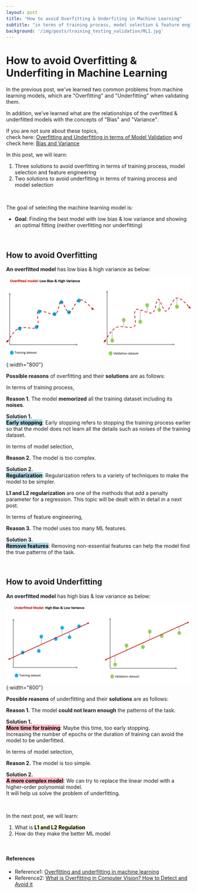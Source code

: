 ```yaml
---
layout: post
title: "How to avoid Overfitting & Underfiting in Machine Learning"
subtitle: "in terms of training process, model selection & feature engineering "
background: '/img/posts/training_testing_validation/ML1.jpg'
---
```


# How to avoid Overfitting & Underfiting in Machine Learning

In the previous post, we've learned two common problems from machine learning models, which are "Overfitting" and "Underfitting" when validating them.  

In addition, we've learned what are the relationships of the overfitted & underfitted models with the concepts of "Bias" and "Variance". 

If you are not sure about these topics,  
check here: [Overfitting and Underfitting in terms of Model Validation](https://arpark1231.github.io/2022/12/29/Overfitting_Underfitting.html) and   
check here: [Bias and Variance](https://arpark1231.github.io/2023/01/03/Bias_Variance.html)

In this post, we will learn:
1. Three solutions to avoid overfitting in terms of training process, model selection and feature engineering 
2. Two solutions to avoid underfitting in terms of training process and model selection

<br/>

The goal of selecting the machine learning model is:

* **Goal**: Finding the best model with low bias & low variance and showing an optimal fitting (neither overfitting nor underfitting)

<br/>

## How to avoid Overfitting

**An overfitted model** has low bias & high variance as below:

![png](/img/posts/bias_variance/overfitted_model.png){:width="800"}

**Possible reasons** of overfitting and their **solutions** are as follows:  

In terms of training process,

**Reason 1.** The model **memorized** all the training dataset including its **noises**. 

**Solution 1.**   
**<mark style="background-color: lightblue">Early stopping</mark>**: 
Early stopping refers to stopping the training process earlier so that the model does not learn all the details such as noises of the training dataset.

In terms of model selection,

**Reason 2.** The model is too complex.  

**Solution 2.**   
**<mark style="background-color: lightblue">Regularization</mark>**:
Regularization refers to a variety of techniques to make the model to be simpler.  

**L1 and L2 regularization** are one of the methods that add a penalty parameter for a regression. This topic will be dealt with in detail in a next post. 

In terms of feature engineering,

**Reason 3.** The model uses too many ML features.  

**Solution 3.**   
**<mark style="background-color: lightblue">Remove features</mark>**:
Removing non-essential features can help the model find the true patterns of the task.

<br/>

## How to avoid Underfitting

**An overfitted model** has high bias & low variance as below:

![png](/img/posts/bias_variance/underfitted_model.png){:width="800"}

**Possible reasons** of underfitting and their **solutions** are as follows:  


**Reason 1.** The model **could not learn enough** the patterns of the task.

**Solution 1.**   
**<mark style="background-color: lightpink">More time for training</mark>**: 
Maybe this time, too early stopping.  
Increasing the number of epochs or the duration of training can avoid the model to be underfitted.  

In terms of model selection,

**Reason 2.** The model is too simple.  

**Solution 2.**   
**<mark style="background-color: lightpink">A more complex model</mark>**:
We can try to replace the linear model with a higher-order polynomial model.  
It will help us solve the problem of underfitting. 

<br/>

In the next post, we will learn:
1. What is **<mark style="background-color: lightyellow">L1 and L2 Regulation</mark>** 
2. How do they make the better ML model

<br/>

#### References

* Reference1: [Overfitting and underfitting in machine learning](https://www.superannotate.com/blog/overfitting-and-underfitting-in-machine-learning)
* Reference2: [What is Overfitting in Computer Vision? How to Detect and Avoid it](https://viso.ai/computer-vision/what-is-overfitting/)
